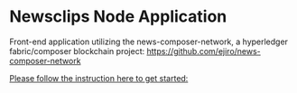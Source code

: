 # Newsclips Node Application
Front-end application utilizing the news-composer-network, a hyperledger fabric/composer blockchain project:
https://github.com/ejiro/news-composer-network

[Please follow the instruction here to get started:](http://www.goverticalworkshop.com/resources/how-to-create-a-decentralized-application-running-on-hyperledger-fabric-network)

